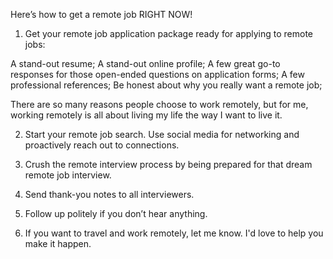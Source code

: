 Here’s how to get a remote job RIGHT NOW!

1. Get your remote job application package ready for applying to remote jobs:

A stand-out resume;
A stand-out online profile;
A few great go-to responses for those open-ended questions on application forms;
A few professional references;
Be honest about why you really want a remote job;

There are so many reasons people choose to work remotely, but for me, working remotely is all about living my life the way I want to live it.

2. Start your remote job search. 
Use social media for networking and proactively reach out to connections.

3. Crush the remote interview process by being prepared for that dream remote job interview.

4. Send thank-you notes to all interviewers.

5. Follow up politely if you don’t hear anything.

6. If you want to travel and work remotely, let me know. I'd love to help you make it happen.
